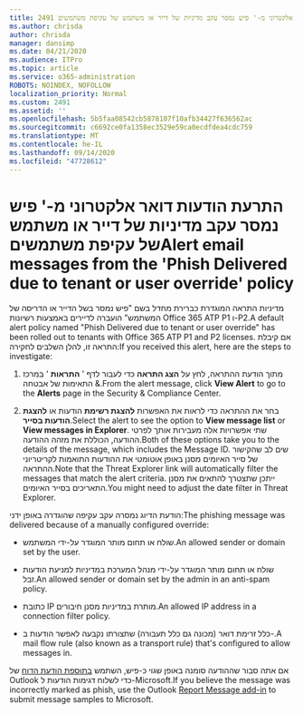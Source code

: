 ```yaml
---
title: 2491 התראת דואר אלקטרוני של הודעות דואר אלקטרוני מ-' פיש נמסר עקב מדיניות של דייר או משתמש של עקיפת משתמשים
ms.author: chrisda
author: chrisda
manager: dansimp
ms.date: 04/21/2020
ms.audience: ITPro
ms.topic: article
ms.service: o365-administration
ROBOTS: NOINDEX, NOFOLLOW
localization_priority: Normal
ms.custom: 2491
ms.assetid: ''
ms.openlocfilehash: 5b5faa08542cb5878107f10afb34427f636562ac
ms.sourcegitcommit: c6692ce0fa1358ec3529e59ca0ecdfdea4cdc759
ms.translationtype: MT
ms.contentlocale: he-IL
ms.lasthandoff: 09/14/2020
ms.locfileid: "47728612"
---
```

# <a name="alert-email-messages-from-the-phish-delivered-due-to-tenant-or-user-override-policy"></a><span data-ttu-id="1873c-102">התרעת הודעות דואר אלקטרוני מ-' פיש נמסר עקב מדיניות של דייר או משתמש של עקיפת משתמשים</span><span class="sxs-lookup"><span data-stu-id="1873c-102">Alert email messages from the 'Phish Delivered due to tenant or user override' policy</span></span>

<span data-ttu-id="1873c-103">מדיניות התראה המוגדרת כברירת מחדל בשם "פיש נמסר בשל הדייר או הדריסה של המשתמש" הועברה לדיירים באמצעות רשיונות Office 365 ATP P1 ו-P2.</span><span class="sxs-lookup"><span data-stu-id="1873c-103">A default alert policy named "Phish Delivered due to tenant or user override" has been rolled out to tenants with Office 365 ATP P1 and P2 licenses.</span></span> <span data-ttu-id="1873c-104">אם קיבלת התראה זו, להלן השלבים לחקירה:</span><span class="sxs-lookup"><span data-stu-id="1873c-104">If you received this alert, here are the steps to investigate:</span></span>

1. <span data-ttu-id="1873c-105">מתוך הודעת ההתראה, לחץ על **הצג התראה** כדי לעבור לדף ' **התראות** ' במרכז התאימות של אבטחה &.</span><span class="sxs-lookup"><span data-stu-id="1873c-105">From the alert message, click **View Alert** to go to the **Alerts** page in the Security & Compliance Center.</span></span>

2. <span data-ttu-id="1873c-106">בחר את ההתראה כדי לראות את האפשרות **להצגת רשימת** הודעות או **להצגת הודעות בסייר**.</span><span class="sxs-lookup"><span data-stu-id="1873c-106">Select the alert to see the option to **View message list** or **View messages in Explorer**.</span></span> <span data-ttu-id="1873c-107">שתי אפשרויות אלה מעבירות אותך לפרטי ההודעה, הכוללת את מזהה ההודעה.</span><span class="sxs-lookup"><span data-stu-id="1873c-107">Both of these options take you to the details of the message, which includes the Message ID.</span></span> <span data-ttu-id="1873c-108">שים לב שהקישור של סייר האיומים מסנן באופן אוטומטי את ההודעות התואמות לקריטריוני ההתראה.</span><span class="sxs-lookup"><span data-stu-id="1873c-108">Note that the Threat Explorer link will automatically filter the messages that match the alert criteria.</span></span> <span data-ttu-id="1873c-109">ייתכן שתצטרך להתאים את מסנן התאריכים בסייר האיומים.</span><span class="sxs-lookup"><span data-stu-id="1873c-109">You might need to adjust the date filter in Threat Explorer.</span></span>

<span data-ttu-id="1873c-110">הודעת הדיוג נמסרה עקב עקיפה שהוגדרה באופן ידני:</span><span class="sxs-lookup"><span data-stu-id="1873c-110">The phishing message was delivered because of a manually configured override:</span></span>

- <span data-ttu-id="1873c-111">שולח או תחום מותר המוגדר על-ידי המשתמש.</span><span class="sxs-lookup"><span data-stu-id="1873c-111">An allowed sender or domain set by the user.</span></span>

- <span data-ttu-id="1873c-112">שולח או תחום מותר המוגדר על-ידי מנהל המערכת במדיניות למניעת הודעות זבל.</span><span class="sxs-lookup"><span data-stu-id="1873c-112">An allowed sender or domain set by the admin in an anti-spam policy.</span></span>

- <span data-ttu-id="1873c-113">כתובת IP מותרת במדיניות מסנן חיבורים.</span><span class="sxs-lookup"><span data-stu-id="1873c-113">An allowed IP address in a connection filter policy.</span></span>

- <span data-ttu-id="1873c-114">כלל זרימת דואר (מכונה גם כלל תעבורה) שתצורתו נקבעה לאפשר הודעות ב-.</span><span class="sxs-lookup"><span data-stu-id="1873c-114">A mail flow rule (also known as a transport rule) that's configured to allow messages in.</span></span>

<span data-ttu-id="1873c-115">אם אתה סבור שההודעה סומנה באופן שגוי כ-פיש, השתמש [בתוספת הודעת הדוח](https://support.office.com/article/b5caa9f1-cdf3-4443-af8c-ff724ea719d2) של Outlook כדי לשלוח דגימות הודעות ל-Microsoft.</span><span class="sxs-lookup"><span data-stu-id="1873c-115">If you believe the message was incorrectly marked as phish, use the Outlook [Report Message add-in](https://support.office.com/article/b5caa9f1-cdf3-4443-af8c-ff724ea719d2) to submit message samples to Microsoft.</span></span>
